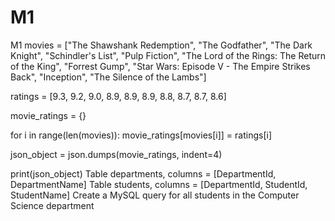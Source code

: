 # M1
M1
movies = ["The Shawshank Redemption", "The Godfather", "The Dark Knight", "Schindler's List", "Pulp Fiction", "The Lord of the Rings: The Return of the King", "Forrest Gump", "Star Wars: Episode V - The Empire Strikes Back", "Inception", "The Silence of the Lambs"]
 
ratings = [9.3, 9.2, 9.0, 8.9, 8.9, 8.9, 8.8, 8.7, 8.7, 8.6]
 
movie_ratings = {}
 
for i in range(len(movies)):
    movie_ratings[movies[i]] = ratings[i]
 
json_object = json.dumps(movie_ratings, indent=4)
 
print(json_object)
Table departments, columns = [DepartmentId, DepartmentName]
Table students, columns = [DepartmentId, StudentId, StudentName]
Create a MySQL query for all students in the Computer Science department
